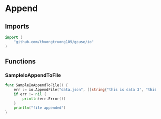 # Append

## Imports

```go
import (
	"github.com/thuongtruong109/gouse/io"
)
```
## Functions


### SampleIoAppendToFile

```go
func SampleIoAppendToFile() {
	err := io.AppendFile("data.json", []string{"this is data 3", "this is data 4"})
	if err != nil {
		println(err.Error())
	}
	println("file appended")
}
```
